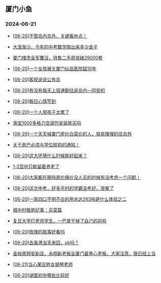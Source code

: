 ## 厦门小鱼 
### 2024-06-21

+ [[06-20]不管岛内岛外，关键看地点！](http://bbs.xmfish.com/read-htm-tid-18207427.html)

+ [大浪淘沙，今年的中考数学掏出来多少金子](http://bbs.xmfish.com/read-htm-tid-18207331.html)

+ [厦门楼市全军覆没，待售二手房突破29000套](http://bbs.xmfish.com/read-htm-tid-18207461.html)

+ [[06-20]一个女孩被关厦门仙岳医院超10年](http://bbs.xmfish.com/read-htm-tid-18207458.html)

+ [[06-20]客观说说公务员](http://bbs.xmfish.com/read-htm-tid-18207489.html)

+ [[06-20]有没有每天上班通勤往返岛内—同安的](http://bbs.xmfish.com/read-htm-tid-18207281.html)

+ [[06-20]每日心情签到](http://bbs.xmfish.com/read-htm-tid-18207272.html)

+ [[06-20]一个人带孩子太累了](http://bbs.xmfish.com/read-htm-tid-18207544.html)

+ [淘宝1000多格力空调包安装能买吗](http://bbs.xmfish.com/read-htm-tid-18207448.html)

+ [[06-20]一个天天喊厦门房价白菜价的人，抠抠搜搜的住岛外](http://bbs.xmfish.com/read-htm-tid-18207407.html)

+ [关于房产必须与学位脱钩的通知！](http://bbs.xmfish.com/read-htm-tid-18207410.html)

+ [[06-20]这大环境什么时候能好起来？](http://bbs.xmfish.com/read-htm-tid-18207594.html)

+ [1-2百W只能留着养老了](http://bbs.xmfish.com/read-htm-tid-18207496.html)

+ [[06-20]大家都在期待房价降价没人买的时候有没考虑一个问题！](http://bbs.xmfish.com/read-htm-tid-18207583.html)

+ [[06-20]这次中考，好多平时的学霸没考好，哭晕了](http://bbs.xmfish.com/read-htm-tid-18207727.html)

+ [[06-20]一家四口不明不白的用水达263吨是什么体验之二](http://bbs.xmfish.com/read-htm-tid-18207474.html)

+ [城中村租房纪事：买菜篇](http://bbs.xmfish.com/read-htm-tid-18207531.html)

+ [复旦大学打老师学生，一巴掌干掉了自己的前程](http://bbs.xmfish.com/read-htm-tid-18207757.html)

+ [[06-20]玫瑰的故事好看吗](http://bbs.xmfish.com/read-htm-tid-18207573.html)

+ [[06-20]去香港当天来回，ok吗？](http://bbs.xmfish.com/read-htm-tid-18207575.html)

+ [金裕盛翔安新店，永翔新老板全厦门最黑心老板，大家注意，我已经上当](http://bbs.xmfish.com/read-htm-tid-18207585.html)

+ [[06-21]当心某庄姓女钢琴老师](http://bbs.xmfish.com/read-htm-tid-18207774.html)

+ [[06-20]湖里初中哪些比较好](http://bbs.xmfish.com/read-htm-tid-18207626.html)

